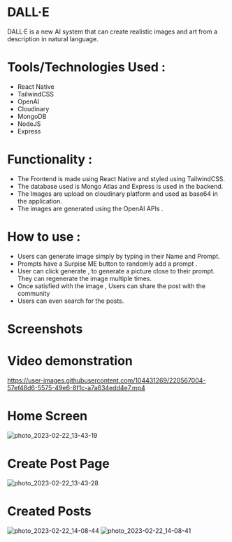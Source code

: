 # DALL·E
 DALL·E is a new AI system that can create realistic images and art from a description in natural language.
 
# Tools/Technologies Used : 
- React Native 
- TailwindCSS
- OpenAI 
- Cloudinary 
- MongoDB
- NodeJS
- Express 

# Functionality : 
- The Frontend is made using React Native and styled using TailwindCSS.
- The database used is Mongo Atlas and Express is used in the backend. 
- The Images are upload on cloudinary platform and used as base64 in the application.
- The images are generated using the OpenAI APIs .

# How to use :
- Users can generate image simply by typing in their Name and Prompt.
- Prompts have a Surpise ME button to randomly add a prompt .
- User can click generate , to generate a picture close to their prompt. They can regenerate the image multiple times.
- Once satisfied with the image , Users can share the post with the community 
- Users can even search for the posts.

# Screenshots

<h1>Video demonstration</h1>

https://user-images.githubusercontent.com/104431269/220567004-57ef48d6-5575-49e6-8f1c-a7a634edd4e7.mp4

<h1>Home Screen</h1>

![photo_2023-02-22_13-43-19](https://user-images.githubusercontent.com/104431269/220567091-89e903ab-a07d-46e7-bfa3-e2300d8050b7.jpg)
<h1>Create Post Page</h1>

![photo_2023-02-22_13-43-28](https://user-images.githubusercontent.com/104431269/220567083-49882a45-d4cd-44aa-95ac-710615125ffc.jpg)

<h1>Created Posts</h1>

![photo_2023-02-22_14-08-44](https://user-images.githubusercontent.com/104431269/220567111-39ee5d2f-332f-49d0-b122-17b1fd700dd9.jpg)
![photo_2023-02-22_14-08-41](https://user-images.githubusercontent.com/104431269/220567117-44d17a7c-295a-476c-88e4-146ddc4cca7d.jpg)
